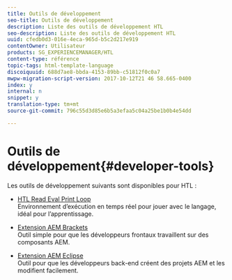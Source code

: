 ```yaml
---
title: Outils de développement
seo-title: Outils de développement
description: Liste des outils de développement HTL
seo-description: Liste des outils de développement HTL
uuid: cfedb0d3-016e-4eca-965d-b5c2d217e919
contentOwner: Utilisateur
products: SG_EXPERIENCEMANAGER/HTL
content-type: référence
topic-tags: html-template-language
discoiquuid: 688d7ae8-bbda-4153-89bb-c51812f0c0a7
mwpw-migration-script-version: 2017-10-12T21 46 58.665-0400
index: y
internal: n
snippet: y
translation-type: tm+mt
source-git-commit: 796c55d3d85e6b5a3efaa5c04a25be1b0b4e54dd

---
```



# Outils de développement{#developer-tools}

Les outils de développement suivants sont disponibles pour HTL :

* [HTL Read Eval Print Loop](https://github.com/Adobe-Marketing-Cloud/aem-htl-repl)\
   Environnement d’exécution en temps réel pour jouer avec le langage, idéal pour l’apprentissage.

* [Extension AEM Brackets](https://helpx.adobe.com/experience-manager/6-3/sites/developing/using/aem-brackets.html)\
   Outil simple pour que les développeurs frontaux travaillent sur des composants AEM.

* [Extension AEM Eclipse](https://helpx.adobe.com/experience-manager/6-3/sites/developing/using/aem-eclipse.html)\
   Outil pour que les développeurs back-end créent des projets AEM et les modifient facilement.

